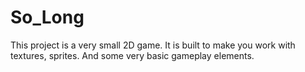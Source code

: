  # So_Long

This project is a very small 2D game. It is built to make you work with textures, sprites. And some very basic gameplay elements.
